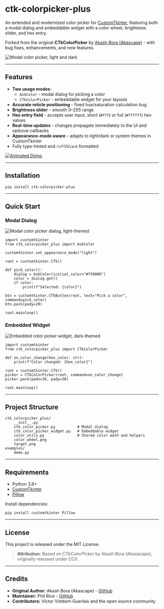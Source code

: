 # ctk-colorpicker-plus
An extended and modernized color picker for [CustomTkinter](https://github.com/TomSchimansky/CustomTkinter), featuring both a modal dialog and embeddable widget with a color wheel, brightness slider, and hex entry.

Forked from the original **CTkColorPicker** by [Akash Bora (Akascape)](https://github.com/Akascape) - with bug fixes, enhancements, and new features.

![Modal color picker, light and dark](https://github.com/user-attachments/assets/7811857c-4367-4b2d-9ced-e3ad02f03f68)

---

## Features

- **Two usage modes**:
  - `AskColor` - modal dialog for picking a color
  - `CTkColorPicker` - embeddable widget for your layouts
- **Accurate reticle positioning** - fixed hue/saturation calculation bug
- **Brightness slider** - smooth 0–255 range
- **Hex entry field** - accepts user input, short (`#fff`) or full (`#ffffff`) hex values
- **Real-time updates** - changes propagate immediately to the UI and optional callbacks
- **Appearance-mode aware** - adapts to light/dark or system themes in CustomTkinter
- Fully type-hinted and `ruff`/`black` formatted

[![Animated Demo](https://github.com/user-attachments/assets/84337580-acef-4481-bc6a-3d4990da149b)](https://www.youtube.com/watch?v=WLTVBCdxEOA)

---

## Installation

```
pip install ctk-colorpicker-plus
```

---

## Quick Start

### Modal Dialog
![Modal color picker dialog, light-themed](https://github.com/user-attachments/assets/6e6b9948-859e-4d53-8053-497881a8e5da)
```
import customtkinter
from ctk_colorpicker_plus import AskColor

customtkinter.set_appearance_mode("light")

root = customtkinter.CTk()

def pick_color():
    dialog = AskColor(initial_color="#ff0000")
    color = dialog.get()
    if color:
        print(f"Selected: {color}")

btn = customtkinter.CTkButton(root, text="Pick a color", command=pick_color)
btn.pack(pady=20)

root.mainloop()
```

### Embedded Widget
![Embedded color picker widget, dark-themed](https://github.com/user-attachments/assets/ef1e87bb-9ba5-445a-aa94-54f4861abc06)
```
import customtkinter
from ctk_colorpicker_plus import CTkColorPicker

def on_color_change(hex_color: str):
    print(f"Color changed: {hex_color}")

root = customtkinter.CTk()
picker = CTkColorPicker(root, command=on_color_change)
picker.pack(padx=20, pady=20)

root.mainloop()
```

---

## Project Structure
```
ctk_colorpicker_plus/
    __init__.py
    ctk_color_picker.py          # Modal dialog
    ctk_color_picker_widget.py   # Embeddable widget
    color_utils.py               # Shared color math and helpers
    color_wheel.png
    target.png
examples/
    demo.py
```

---

## Requirements
- Python 3.8+
- [CustomTkinter](https://github.com/TomSchimansky/CustomTkinter)
- [Pillow](https://pypi.org/project/pillow/)

Install dependencies:
```
pip install customtkinter Pillow
```

---

## License
This project is released under the MIT License.
> **Attribution:** Based on _CTkColorPicker_ by Akash Bora (Akasacape), originally released under CC0.

---

## Credits
- **Original Author:** Akash Bora (Akascape) - [GitHub](https://github.com/Akascape)
- **Maintainer:** Phil Rice - [GitHub](https://github.com/calusasoft)
- **Contributors:** Victor Vimbert-Guerlais and the open source community
